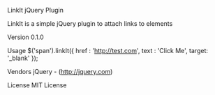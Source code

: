 LinkIt jQuery Plugin

LinkIt is a simple jQuery plugin to attach links to elements

Version
0.1.0

Usage
    $('span').linkIt({
       href : 'http://test.com',
       text : 'Click Me',
       target: '_blank'
   });


Vendors
jQuery - (http://jquery.com)

License
MIT License